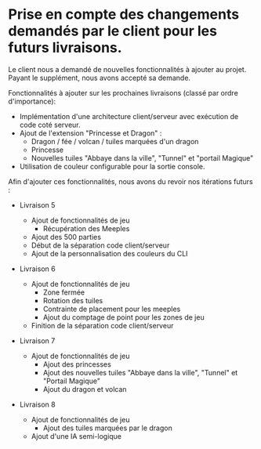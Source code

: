 # Prise en compte des changements demandés par le client pour les futurs livraisons.

Le client nous a demandé de nouvelles fonctionnalités à ajouter au projet. Payant le supplément, 
nous avons accepté sa demande. 

Fonctionnalités à ajouter sur les prochaines livraisons (classé par ordre d'importance):
- Implémentation d'une architecture client/serveur avec exécution de code coté serveur.
- Ajout de l'extension "Princesse et Dragon" :
  - Dragon / fée / volcan / tuiles marquées d'un dragon
  - Princesse
  - Nouvelles tuiles "Abbaye dans la ville", "Tunnel" et "portail Magique"
- Utilisation de couleur configurable pour la sortie console.

Afin d'ajouter ces fonctionnalités, nous avons du revoir nos itérations futurs :

- Livraison 5
  - Ajout de fonctionnalités de jeu
    - Récupération des Meeples
  - Ajout des 500 parties
  - Début de la séparation code client/serveur
  - Ajout de la personnalisation des couleurs du CLI

- Livraison 6
  - Ajout de fonctionnalités de jeu
    - Zone fermée
    - Rotation des tuiles
    - Contrainte de placement pour les meeples
    - Ajout du comptage de point pour les zones de jeu
  - Finition de la séparation code client/serveur

- Livraison 7
  - Ajout de fonctionnalités de jeu
    - Ajout des princesses
    - Ajout des nouvelles tuiles "Abbaye dans la ville", "Tunnel" et "Portail Magique"
    - Ajout du dragon et volcan

- Livraison 8
  - Ajout de fonctionnalités de jeu
    - Ajout des tuiles marquées par le dragon
  - Ajout d'une IA semi-logique
